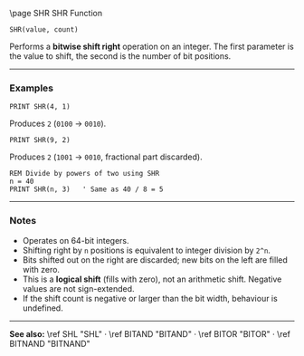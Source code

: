 \page SHR SHR Function

```basic
SHR(value, count)
```

Performs a **bitwise shift right** operation on an integer.
The first parameter is the value to shift, the second is the number of bit positions.

---

### Examples

```basic
PRINT SHR(4, 1)
```

Produces `2` (`0100` → `0010`).

```basic
PRINT SHR(9, 2)
```

Produces `2` (`1001` → `0010`, fractional part discarded).

```basic
REM Divide by powers of two using SHR
n = 40
PRINT SHR(n, 3)   ' Same as 40 / 8 = 5
```

---

### Notes

* Operates on 64-bit integers.
* Shifting right by `n` positions is equivalent to integer division by `2^n`.
* Bits shifted out on the right are discarded; new bits on the left are filled with zero.
* This is a **logical shift** (fills with zero), not an arithmetic shift. Negative values are not sign-extended.
* If the shift count is negative or larger than the bit width, behaviour is undefined.

---

**See also:**
\ref SHL "SHL" · \ref BITAND "BITAND" · \ref BITOR "BITOR" · \ref BITNAND "BITNAND"
